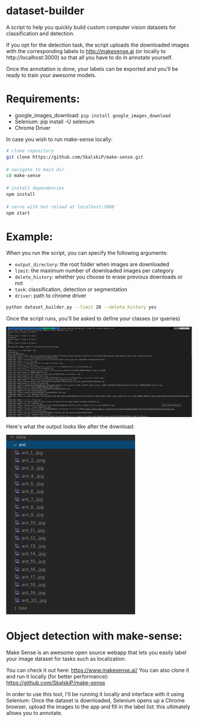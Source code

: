# dataset-builder

A script to help you quickly build custom computer vision datasets for classification and detection.

If you opt for the detection task, the script uploads the downloaded images with the corresponding labels to http://makesense.ai (or locally to http://localhost:3000) so that all you have to do in annotate yourself. 

Once the annotation is done, your labels can be exported and you'll be ready to train your awesome models.

# Requirements:

- google_images_download: ``pip install google_images_download``
- Selenium: pip install -U selenium
- Chrome Driver

In case you wish to run make-sense locally:

```bash
# clone repository
git clone https://github.com/SkalskiP/make-sense.git

# navigate to main dir
cd make-sense

# install dependencies
npm install

# serve with hot reload at localhost:3000
npm start
```

# Example:

When you run the script, you can specify the following arguments:

- `output_directory`: the root folder when images are downloaded
- `limit`: the maximum number of downloaded images per category
- `delete_history`: whether you choose to erase previous downloads or not
- `task`: classification, detection or segmentation
- `driver`: path to chrome driver

```bash
python dataset_builder.py --limit 20 --delete_history yes
```
Once the script runs, you'll be asked to define your classes (or queries)

<img src = "./images/screenshot.png" >

Here's what the output looks like after the download:

<img src = "./images/output.png" width=350>

# Object detection with make-sense:

Make Sense is an awesome open source webapp that lets you easily label your image dataset for tasks such as localization.

You can check it out here: https://www.makesense.ai/ 
You can also clone it and run it locally (for better performance): https://github.com/SkalskiP/make-sense

In order to use this tool, I'll be running it locally and interface with it using Selenium: Once the dataset is downloaded, Selenium opens up a Chrome browser, upload the images to the app and fill in the label list: this ultimately allows you to annotate.



